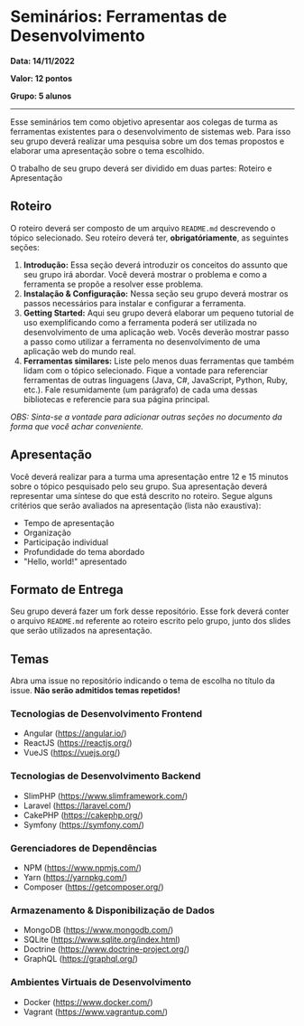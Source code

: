 # Seminários: Ferramentas de Desenvolvimento


**Data: 14/11/2022**

**Valor: 12 pontos**

**Grupo: 5 alunos**

---

Esse seminários tem como objetivo apresentar aos colegas de turma as ferramentas existentes para o desenvolvimento de sistemas web. 
Para isso seu grupo deverá realizar uma pesquisa sobre um dos temas propostos e elaborar uma apresentação sobre o tema escolhido.

O trabalho de seu grupo deverá ser dividido em duas partes: Roteiro e Apresentação

## Roteiro

O roteiro deverá ser composto de um arquivo `README.md` descrevendo o tópico selecionado. Seu roteiro deverá ter, **obrigatóriamente**, as seguintes seções:

1. **Introdução:** Essa seção deverá introduzir os conceitos do assunto que seu grupo irá abordar. Você deverá mostrar o problema e como a ferramenta se propõe a resolver esse problema.
2. **Instalação & Configuração:** Nessa seção seu grupo deverá mostrar os passos necessários para instalar e configurar a ferramenta.
3. **Getting Started:** Aqui seu grupo deverá elaborar um pequeno tutorial de uso exemplificando como a ferramenta poderá ser utilizada no desenvolvimento de uma aplicação web. Vocês deverão mostrar passo a passo como utilizar a ferramenta no desenvolvimento de uma aplicação web do mundo real.
4. **Ferramentas similares:** Liste pelo menos duas ferramentas que também lidam com o tópico selecionado. Fique a vontade para referenciar ferramentas de outras linguagens (Java, C#, JavaScript, Python, Ruby, etc.). Fale resumidamente (um parágrafo) de cada uma dessas bibliotecas e referencie para sua página principal.

*OBS: Sinta-se a vontade para adicionar outras seções no documento da forma que você achar conveniente.* 

## Apresentação

Você deverá realizar para a turma uma apresentação entre 12 e 15 minutos sobre o tópico pesquisado pelo seu grupo. 
Sua apresentação deverá representar uma síntese do que está descrito no roteiro.
Segue alguns critérios que serão avaliados na apresentação (lista não exaustiva):

- Tempo de apresentação
- Organização
- Participação individual
- Profundidade do tema abordado
- "Hello, world!" apresentado


## Formato de Entrega

Seu grupo deverá fazer um fork desse repositório. 
Esse fork deverá conter o arquivo `README.md` referente ao roteiro escrito pelo grupo, junto dos slides que serão utilizados na apresentação.

## Temas

Abra uma issue no repositório indicando o tema de escolha no título da issue.
**Não serão admitidos temas repetidos!**

### Tecnologias de Desenvolvimento Frontend

- Angular (https://angular.io/)
- ReactJS (https://reactjs.org/)
- VueJS (https://vuejs.org/)

### Tecnologias de Desenvolvimento Backend

- SlimPHP (https://www.slimframework.com/)
- Laravel (https://laravel.com/)
- CakePHP (https://cakephp.org/)
- Symfony (https://symfony.com/)

### Gerenciadores de Dependências

- NPM (https://www.npmjs.com/)
- Yarn (https://yarnpkg.com/)
- Composer (https://getcomposer.org/)

### Armazenamento & Disponibilização de Dados

- MongoDB (https://www.mongodb.com/)
- SQLite (https://www.sqlite.org/index.html)
- Doctrine (https://www.doctrine-project.org/)
- GraphQL (https://graphql.org/)

### Ambientes Virtuais de Desenvolvimento

- Docker (https://www.docker.com/)
- Vagrant (https://www.vagrantup.com/)
